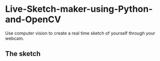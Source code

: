 # Live-Sketch-maker-using-Python-and-OpenCV
Use computer vision to create a real time sketch of yourself through your webcam.

## The sketch

![]()
